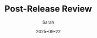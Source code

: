 ---
title: "Post-Release Review"
date: 2025-09-22
author: Sarah
good:
  - "Deployment went without any issues"
  - "Customer feedback has been overwhelmingly positive"
  - "Response times improved by 25% with the new optimisations"
change:
  - "Need better rollback procedures documented"
  - "Monitoring dashboard could be more intuitive"
---